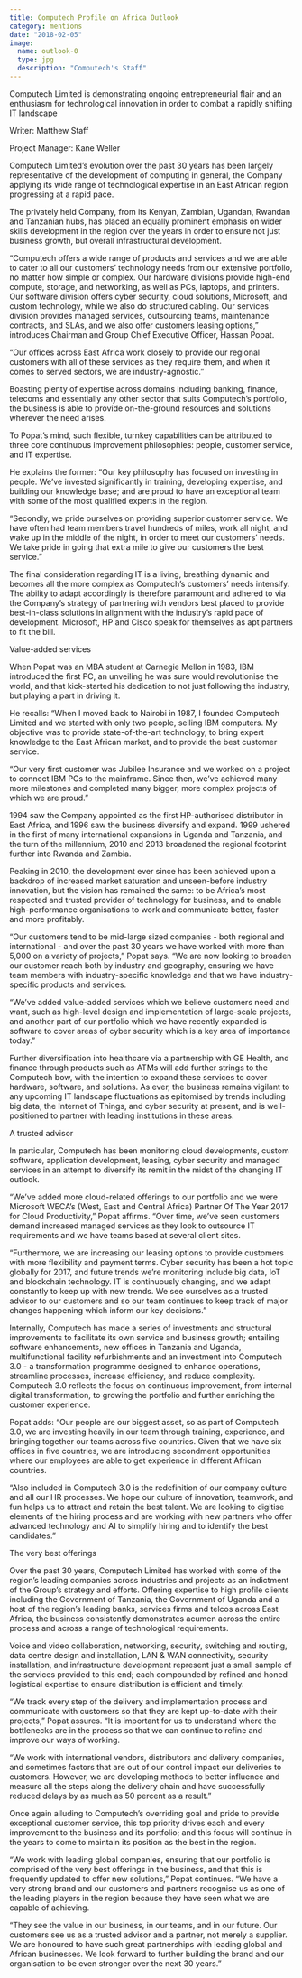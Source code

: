 ```yaml
---
title: Computech Profile on Africa Outlook
category: mentions
date: "2018-02-05"
image:
  name: outlook-0
  type: jpg
  description: "Computech's Staff"
---
```


Computech Limited is demonstrating ongoing entrepreneurial flair and an enthusiasm for technological innovation in order to combat a rapidly shifting IT landscape

Writer: Matthew Staff

Project Manager: Kane Weller

Computech Limited’s evolution over the past 30 years has been largely representative of the development of computing in general, the Company applying its wide range of technological expertise in an East African region progressing at a rapid pace.

The privately held Company, from its Kenyan, Zambian, Ugandan, Rwandan and Tanzanian hubs, has placed an equally prominent emphasis on wider skills development in the region over the years in order to ensure not just business growth, but overall infrastructural development.

“Computech offers a wide range of products and services and we are able to cater to all our customers’ technology needs from our extensive portfolio, no matter how simple or complex. Our hardware divisions provide high-end compute, storage, and networking, as well as PCs, laptops, and printers. Our software division offers cyber security, cloud solutions, Microsoft, and custom technology, while we also do structured cabling. Our services division provides managed services, outsourcing teams, maintenance contracts, and SLAs, and we also offer customers leasing options,” introduces Chairman and Group Chief Executive Officer, Hassan Popat.

“Our offices across East Africa work closely to provide our regional customers with all of these services as they require them, and when it comes to served sectors, we are industry-agnostic.”

Boasting plenty of expertise across domains including banking, finance, telecoms and essentially any other sector that suits Computech’s portfolio, the business is able to provide on-the-ground resources and solutions wherever the need arises.

To Popat’s mind, such flexible, turnkey capabilities can be attributed to three core continuous improvement philosophies: people, customer service, and IT expertise.

He explains the former: “Our key philosophy has focused on investing in people. We’ve invested significantly in training, developing expertise, and building our knowledge base; and are proud to have an exceptional team with some of the most qualified experts in the region.

“Secondly, we pride ourselves on providing superior customer service. We have often had team members travel hundreds of miles, work all night, and wake up in the middle of the night, in order to meet our customers’ needs. We take pride in going that extra mile to give our customers the best service.”

The final consideration regarding IT is a living, breathing dynamic and becomes all the more complex as Computech’s customers’ needs intensify. The ability to adapt accordingly is therefore paramount and adhered to via the Company’s strategy of partnering with vendors best placed to provide best-in-class solutions in alignment with the industry’s rapid pace of development. Microsoft, HP and Cisco speak for themselves as apt partners to fit the bill.

Value-added services

When Popat was an MBA student at Carnegie Mellon in 1983, IBM introduced the first PC, an unveiling he was sure would revolutionise the world, and that kick-started his dedication to not just following the industry, but playing a part in driving it.

He recalls: “When I moved back to Nairobi in 1987, I founded Computech Limited and we started with only two people, selling IBM computers. My objective was to provide state-of-the-art technology, to bring expert knowledge to the East African market, and to provide the best customer service.

“Our very first customer was Jubilee Insurance and we worked on a project to connect IBM PCs to the mainframe. Since then, we’ve achieved many more milestones and completed many bigger, more complex projects of which we are proud.”

1994 saw the Company appointed as the first HP-authorised distributor in East Africa, and 1996 saw the business diversify and expand. 1999 ushered in the first of many international expansions in Uganda and Tanzania, and the turn of the millennium, 2010 and 2013 broadened the regional footprint further into Rwanda and Zambia.

Peaking in 2010, the development ever since has been achieved upon a backdrop of increased market saturation and unseen-before industry innovation, but the vision has remained the same: to be Africa’s most respected and trusted provider of technology for business, and to enable high-performance organisations to work and communicate better, faster and more profitably.

“Our customers tend to be mid-large sized companies - both regional and international - and over the past 30 years we have worked with more than 5,000 on a variety of projects,” Popat says. “We are now looking to broaden our customer reach both by industry and geography, ensuring we have team members with industry-specific knowledge and that we have industry-specific products and services.

“We’ve added value-added services which we believe customers need and want, such as high-level design and implementation of large-scale projects, and another part of our portfolio which we have recently expanded is software to cover areas of cyber security which is a key area of importance today.”

Further diversification into healthcare via a partnership with GE Health, and finance through products such as ATMs will add further strings to the Computech bow, with the intention to expand these services to cover hardware, software, and solutions. As ever, the business remains vigilant to any upcoming IT landscape fluctuations as epitomised by trends including big data, the Internet of Things, and cyber security at present, and is well-positioned to partner with leading institutions in these areas.

A trusted advisor

In particular, Computech has been monitoring cloud developments, custom software, application development, leasing, cyber security and managed services in an attempt to diversify its remit in the midst of the changing IT outlook.

“We’ve added more cloud-related offerings to our portfolio and we were Microsoft WECA’s (West, East and Central Africa) Partner Of The Year 2017 for Cloud Productivity,” Popat affirms. “Over time, we’ve seen customers demand increased managed services as they look to outsource IT requirements and we have teams based at several client sites.

“Furthermore, we are increasing our leasing options to provide customers with more flexibility and payment terms. Cyber security has been a hot topic globally for 2017, and future trends we’re monitoring include big data, IoT and blockchain technology. IT is continuously changing, and we adapt constantly to keep up with new trends. We see ourselves as a trusted advisor to our customers and so our team continues to keep track of major changes happening which inform our key decisions.”

Internally, Computech has made a series of investments and structural improvements to facilitate its own service and business growth; entailing software enhancements, new offices in Tanzania and Uganda, multifunctional facility refurbishments and an investment into Computech 3.0 - a transformation programme designed to enhance operations, streamline processes, increase efficiency, and reduce complexity. Computech 3.0 reflects the focus on continuous improvement, from internal digital transformation, to growing the portfolio and further enriching the customer experience.

Popat adds: “Our people are our biggest asset, so as part of Computech 3.0, we are investing heavily in our team through training, experience, and bringing together our teams across five countries. Given that we have six offices in five countries, we are introducing secondment opportunities where our employees are able to get experience in different African countries.

“Also included in Computech 3.0 is the redefinition of our company culture and all our HR processes. We hope our culture of innovation, teamwork, and fun helps us to attract and retain the best talent. We are looking to digitise elements of the hiring process and are working with new partners who offer advanced technology and AI to simplify hiring and to identify the best candidates.”

The very best offerings

Over the past 30 years, Computech Limited has worked with some of the region’s leading companies across industries and projects as an indictment of the Group’s strategy and efforts. Offering expertise to high profile clients including the Government of Tanzania, the Government of Uganda and a host of the region’s leading banks, services firms and telcos across East Africa, the business consistently demonstrates acumen across the entire process and across a range of technological requirements.

Voice and video collaboration, networking, security, switching and routing, data centre design and installation, LAN & WAN connectivity, security installation, and infrastructure development represent just a small sample of the services provided to this end; each compounded by refined and honed logistical expertise to ensure distribution is efficient and timely.

“We track every step of the delivery and implementation process and communicate with customers so that they are kept up-to-date with their projects,” Popat assures. “It is important for us to understand where the bottlenecks are in the process so that we can continue to refine and improve our ways of working.

“We work with international vendors, distributors and delivery companies, and sometimes factors that are out of our control impact our deliveries to customers. However, we are developing methods to better influence and measure all the steps along the delivery chain and have successfully reduced delays by as much as 50 percent as a result.”

Once again alluding to Computech’s overriding goal and pride to provide exceptional customer service, this top priority drives each and every improvement to the business and its portfolio; and this focus will continue in the years to come to maintain its position as the best in the region.

“We work with leading global companies, ensuring that our portfolio is comprised of the very best offerings in the business, and that this is frequently updated to offer new solutions,” Popat continues. “We have a very strong brand and our customers and partners recognise us as one of the leading players in the region because they have seen what we are capable of achieving.

“They see the value in our business, in our teams, and in our future. Our customers see us as a trusted advisor and a partner, not merely a supplier. We are honoured to have such great partnerships with leading global and African businesses. We look forward to further building the brand and our organisation to be even stronger over the next 30 years.”  
